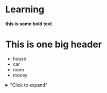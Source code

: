 # Learning 
**this is some bold text**
# This is one big header 
* house
* car 
* room
* money
<details>
<summary>"Click to expand"</summary>
More infomation
</details>
